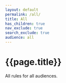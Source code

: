 ```yaml
---
layout: default
permalink: /all/
title: All
has_children: true
nav_exclude: true
search_exclude: true
audience: all
---
```

# {{page.title}}

All rules for all audiences.